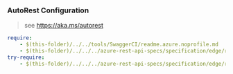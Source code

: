 ### AutoRest Configuration
> see https://aka.ms/autorest

``` yaml
require:
    - $(this-folder)/../../tools/SwaggerCI/readme.azure.noprofile.md
    - $(this-folder)/../../../azure-rest-api-specs/specification/edge/resource-manager/Microsoft.Edge/sites/readme.md
try-require:
    - $(this-folder)/../../../azure-rest-api-specs/specification/edge/resource-manager/Microsoft.Edge/sites/readme.powershell.md
```
